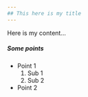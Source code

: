 ```yaml
---
## This here is my title
---
```

Here is my content...

##### Some points
* Point 1
  1. Sub 1
  2. Sub 2
* Point 2
